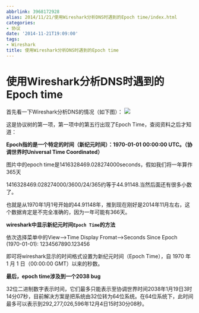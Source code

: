 ```yaml
---
abbrlink: 3968172928
alias: 2014/11/21/使用Wireshark分析DNS时遇到的Epoch time/index.html
categories:
- 协议
date: '2014-11-21T19:09:00'
tags:
- Wireshark
title: 使用Wireshark分析DNS时遇到的Epoch time
---
```







# 使用Wireshark分析DNS时遇到的Epoch time

首先看一下Wireshark分析DNS的情况（如下图）：
![](https://images0.cnblogs.com/blog/637108/201411/211855521096466.png)

这是协议树的第一项，第一项中的第五行出现了Epoch Time，查阅资料之后才知道：

**Epoch指的是一个特定的时间（新纪元时间）：1970-01-01 00:00:00 UTC。（协调世界时Universal Time Coordinated）**

图片中的epoch time是1416328469.028274000seconds，假如我们将一年算作365天

1416328469.028274000/3600/24/365约等于44.91148.当然后面还有很多小数了。

也就是从1970年1月1号开始的44.91148年，推到现在刚好是2014年11月左右，这个数据肯定是不完全准确的，因为一年可能有366天。

**wireshark中显示新纪元时间`Epoch Time`的方法**

依次选择菜单中的View–>Time Display Fromat–>Seconds Since Epoch (1970-01-01): 1234567890.123456

即可将wireshark显示的时间格式设置为新纪元时间（Epoch Time），自 1970 年 1 月 1 日（00:00:00 GMT）以来的秒数。

**最后，epoch time涉及到一个2038 bug**

32位二进制数字表示时间，它们最多只能表示至协调世界时间2038年1月19日3时14分07秒，目前解决方案是把系统由32位转为64位系统。在64位系统下，此时间最多可以表示到292,277,026,596年12月4日15时30分08秒。